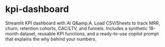 # kpi-dashboard
Streamlit KPI dashboard with AI Q\&amp;A. Load CSV/Sheets to track MRR, churn, retention cohorts, CAC/LTV, and funnels. Includes a synthetic 18-month dataset, reusable KPI functions, and a ready-to-use copilot prompt that explains the why behind your numbers.
